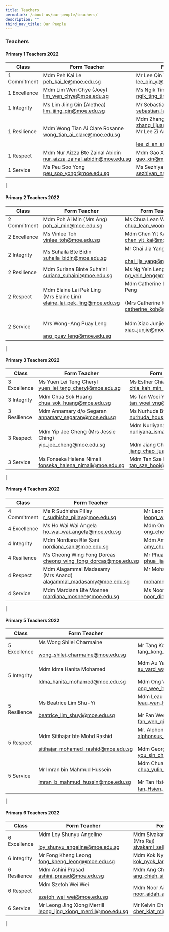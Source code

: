 ```yaml
---
title: Teachers
permalink: /about-us/our-people/teachers/
description: ""
third_nav_title: Our People
---
```

### **Teachers**
#### **Primary 1 Teachers 2022**

| Class | Form Teacher |  Form Teacher(s) |
|---|---|---|
| 1 Commitment | Mdm Peh Kai Le<br>[peh_kai_le@moe.edu.sg](mailto:peh_kai_le@moe.edu.sg) | Mr Lee Qin Yi<br>[lee_qin_yi@moe.edu.sg](mailto:lee_qin_yi@moe.edu.sg) |
| 1 Excellence | Mdm Lim Wen Chye (Joey)<br>[lim_wen_chye@moe.edu.sg](mailto:lim_wen_chye@moe.edu.sg) | Ms Ngik Ting Ting<br> [ngik_ting_ting@moe.edu.sg](mailto:ngik_ting_ting@moe.edu.sg) |
| 1 Integrity | Ms Lim Jiing Qin (Alethea)<br>[lim_jiing_qin@moe.edu.sg](mailto:lim_jiing_qin@moe.edu.sg) | Mr Sebastian Lau Kian Yong<br>[sebastian_lau_kian_yong@moe.edu.sg](mailto:sebastian_lau_kian_yong@moe.edu.sg) |
| 1 Resilience | Mdm Wong Tian Ai Clare Rosanne<br>[wong_tian_ai_clare@moe.edu.sg](mailto:wong_tian_ai_clare@moe.edu.sg) | Mdm Zhang Lijuan <br>[zhang_lijuan_a@moe.edu.sg](mailto:zhang_lijuan_a@moe.edu.sg)<br>Mr Lee Zi An Amos<br><br>[lee_zi_an_amos@moe.edu.sg](mailto:lee_zi_an_amos@moe.edu.sg) |
| 1 Respect | Mdm Nur Aizza Bte Zainal Abidin<br>[nur_aizza_zainal_abidin@moe.edu.sg](mailto:nur_aizza_zainal_abidin@moe.edu.sg) | Mdm Gao Xin<br>[gao_xin@moe.edu.sg](mailto:gao_xin@moe.edu.sg) |
| 1 Service | Ms Peu Soo Yong   <br>[peu_soo_yong@moe.edu.sg](mailto:peu_soo_yong@moe.edu.sg) | Ms Sezhiyan Nandhini <br>[sezhiyan_nandhini@moe.edu.sg](mailto:sezhiyan_nandhini@moe.edu.sg) |
|

#### **Primary 2 Teachers 2022**


| Class | Form Teacher |  Form Teacher(s) |
|---|---|---|
| 2 Commitment | Mdm Poh Ai Min (Mrs Ang)<br>poh_ai_min@moe.edu.sg | Ms Chua Lean Woon<br>chua_lean_woon@moe.edu.sg |
| 2 Excellence | Ms Vinlee Toh <br>vinlee_toh@moe.edu.sg | Mdm Chen Yit Kai<br>chen_yit_kai@moe.edu.sg |
| 2 Integrity | Ms Suhaila Bte Bidin<br> suhaila_bidin@moe.edu.sg | Mr Chai Jia Yang<br><br>chai_jia_yang@moe.edu.sg |
| 2 Resilience | Mdm Suriana Binte Suhaini<br>suriana_suhaini@moe.edu.sg | Ms Ng Yein Leng<br>ng_yein_leng@moe.edu.sg |
| 2 Respect | Mdm Elaine Lai Pek Ling <br>(Mrs Elaine Lim)<br>elaine_lai_pek_ling@moe.edu.sg | Mdm Catherine Low Yoke Peng <br><br>(Mrs Catherine Koh) <br>catherine_koh@moe.edu.sg |
| 2 Service | <br>Mrs Wong-Ang Puay Leng<br><br>ang_puay_leng@moe.edu.sg | Mdm Xiao Junjie<br>xiao_junjie@moe.edu.sg |
|

#### **Primary 3 Teachers 2022**

| Class | Form Teacher | Form Teacher(s) |
|---|---|---|
| 3 Excellence | Ms Yuen Lei Teng Cheryl<br>yuen_lei_teng_cheryl@moe.edu.sg | Ms Esther Chia Kah Min<br>chia_kah_min_esther@moe.edu.sg |
| 3 Integrity | Mdm Chua Sok Huang<br>chua_sok_huang@moe.edu.sg | Ms Tan Woei Yng <br>tan_woei_yng@moe.edu.sg |
| 3 Resilience | Mdm Annamary d/o Segaran<br>annamary_segaran@moe.edu.sg | Ms Nurhuda Bte Housman<br>nurhuda_housman@moe.edu.sg<br> |
| 3 Respect  | Mdm Yip Jee Cheng (Mrs Jessie Ching)<br>yip_jee_cheng@moe.edu.sg<br> | Mdm Nurliyana Bte Ismail <br>nurliyana_ismail@moe.edu.sg<br><br>Mdm Jiang Chao Juan<br>jiang_chao_juan@moe.edu.sg |
| 3 Service | Ms Fonseka Halena Nimali<br>fonseka_halena_nimali@moe.edu.sg<br> | Mdm Tan Sze Hooi<br> tan_sze_hooi@moe.edu.sg  |
|

#### **Primary 4 Teachers 2022**

| Class | Form Teacher | Form Teacher(s) |
|---|---|---|
| 4 Commitment | Ms R Sudhisha Pillay <br>r_sudhisha_pillay@moe.edu.sg<br> | Mr Leong Wai Phang<br>leong_wai_phang@moe.edu.sg<br> |
| 4 Excellence | Ms Ho Wai Wai Angela<br>ho_wai_wai_angela@moe.edu.sg<br> | Mdm Ong Chong Fen<br>ong_chong_fen@moe.edu.sg<br> |
| 4 Integrity  | Mdm Nordiana Bte Sani <br>nordiana_sani@moe.edu.sg<br> | Mdm Amy Chua Jia Xi<br>amy_chua_jia_xi@moe.edu.sg<br> |
| 4 Resilience  | Ms Cheong Wing Fong Dorcas<br> cheong_wing_fong_dorcas@moe.edu.sg<br>  | Mr Phua Jianping Matthew<br>phua_jianping_matthew@moe.edu.sg<br>  |
| 4 Respect | Mdm Alagammal Madasamy <br>(Mrs Anand)<br>alagammal_madasamy@moe.edu.sg<br> | Mr Mohammad Shaifudin<br><br>mohammad_shaifudin@moe.edu.sg<br>  |
| 4 Service  | Mdm Mardiana Bte Mosnee <br>mardiana_mosnee@moe.edu.sg<br> | Ms Noor Dinah bte Mohd Amin<br> noor_dinah_mohd_amin@moe.edu.sg |
|

#### **Primary 5 Teachers 2022**

| Class | Form Teacher | Form Teacher(s) |
|---|---|---|
| 5 Excellence | Ms Wong Shilei Charmaine <br><br>wong_shilei_charmaine@moe.edu.sg<br> | Mr Tang Kong Gin (Mr Benedict Tang)<br>tang_kong_gin_benedict@moe.edu.sg<br> |
| 5 Integrity | Mdm Idma Hanita Mohamed<br><br>Idma_hanita_mohamed@moe.edu.sg  | Mdm Au Yard Wah <br>au_yard_wah@moe.edu.sg<br><br>Mdm Ong Wee Hun Lynne<br>ong_wee_hun_lynne@moe.edu.sg<br> |
| 5 Resilience | Ms Beatrice Lim Shu-Yi<br><br>beatrice_lim_shuyi@moe.edu.sg | Mdm Leau Wan Hwee<br>leau_wan_hwee@moe.edu.sg<br><br>Mr Fan Wen Qi<br>fan_wen_qi@moe.edu.sg<br> |
| 5 Respect | Mdm Sitihajar bte Mohd Rashid<br><br> sitihajar_mohamed_rashid@moe.edu.sg | Mr. Alphonsus Mahimy Gerard <br>alphonsus_mahimy@moe.edu.sg<br><br>Mdm Georgina You Sin Chiat <br>you_sin_chiat_georgina@moe.edu.sg<br> |
|  5 Service | Mr Imran bin Mahmud Hussein <br><br>imran_b_mahmud_hussin@moe.edu.sg | Mdm Chua Yulin Eileen<br> chua_yulin_eileen@moe.edu.sg<br><br>Mr Tan Hsien Yang Brendan<br> tan_Hsien_Yang_Brendan@moe.edu.sg<br> |
|

#### **Primary 6 Teachers 2022**

| Class | Form Teacher | Form Teacher(s) |
|---|---|---|
| 6 Excellence | Mdm Loy Shunyu Angeline<br><br>loy_shunyu_angeline@moe.edu.sg<br> | Mdm Sivakami d/o Sellakumaran    (Mrs Raj)<br>sivakami_sellakumaran@moe.edu.sg<br> |
| 6 Integrity | Mr Fong Kheng Leong<br>fong_kheng_leong@moe.edu.sg<br> | Mdm Kok Nyok Lan<br>kok_nyok_lan@moe.edu.sg<br> |
| 6 Resilience | Mdm Ashini Prasad<br>ashini_prasad@moe.edu.sg<br> | Mdm Ang Chieh Sin Jaselin<br>ang_chieh_sin_jaselin@moe.edu.sg<br> |
| 6 Respect | Mdm Szetoh Wei Wei<br><br> szetoh_wei_wei@moe.edu.sg<br> | Mdm Noor Aidah Adam<br>noor_aidah_adam@moe.edu.sg<br> |
| 6 Service | Mr Leong Jing Xiong Merrill<br>leong_jing_xiong_merrill@moe.edu.sg<br> | Mr Kelvin Cher Kiat Min<br>cher_kiat_min_kelvin@moe.edu.sg |
|